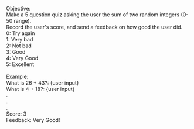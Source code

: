 Objective:
<br/>
Make a 5 question quiz asking the user the sum of two random integers (0-50 range).
<br/>
Record the user's score, and send a feedback on how good the user did.
<br/>
0: Try again
<br/>
1: Very bad
<br/>
2: Not bad
<br/>
3: Good
<br/>
4: Very Good
<br/>
5: Excellent
<br/>
<br/>
Example:
<br/>
What is 26 + 43?: {user input}
<br/>
What is 4 + 18?: {user input}
<br/>
.
<br/>
.
<br/>
.
<br/>
Score: 3
<br/>
Feedback: Very Good!
<br/>
